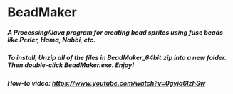 # BeadMaker

##### A Processing/Java program for creating bead sprites using fuse beads like Perler, Hama, Nabbi, etc.

##### To install, Unzip all of the files in BeadMaker_64bit.zip into a new folder. Then double-click BeadMaker.exe. Enjoy!

##### How-to video: https://www.youtube.com/watch?v=0gvja6lzhSw
